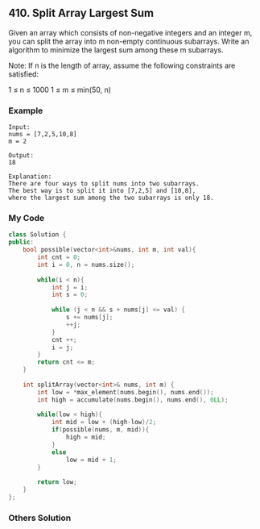 ## 410. Split Array Largest Sum

Given an array which consists of non-negative integers and an integer m, you can split the array into m non-empty continuous subarrays. Write an algorithm to minimize the largest sum among these m subarrays.

Note:
If n is the length of array, assume the following constraints are satisfied:

1 ≤ n ≤ 1000
1 ≤ m ≤ min(50, n)

### Example
```
Input:
nums = [7,2,5,10,8]
m = 2

Output:
18

Explanation:
There are four ways to split nums into two subarrays.
The best way is to split it into [7,2,5] and [10,8],
where the largest sum among the two subarrays is only 18.
```

### My Code
```c++
class Solution {
public:
    bool possible(vector<int>&nums, int m, int val){
        int cnt = 0;
        int i = 0, n = nums.size();
        
        while(i < n){
            int j = i;
            int s = 0;
            
            while (j < n && s + nums[j] <= val) {
                s += nums[j];
                ++j;
            }
            cnt ++;
            i = j;
        }
        return cnt <= m;
    }
    
    int splitArray(vector<int>& nums, int m) {
        int low = *max_element(nums.begin(), nums.end());
        int high = accumulate(nums.begin(), nums.end(), 0LL);
        
        while(low < high){
            int mid = low + (high-low)/2;
            if(possible(nums, m, mid)){
                high = mid;
            }
            else
                low = mid + 1;
        }
        
        return low;
    }
};
```


### Others Solution
```c++
```

